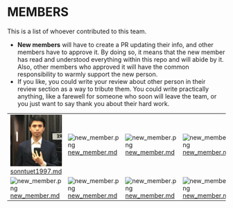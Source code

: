 # MEMBERS

This is a list of whoever contributed to this team.

- **New members** will
  have to create a PR updating their info, and other members have to
  approve it. By doing so, it means that the new member has read and
  understood everything within this repo and will abide by it. Also, other
  members who approved it will have the common responsibility to warmly
  support the new person.
- If you like, you could write your review about other person in their review section as a way to tribute them. You
  could write practically anything, like a farewell for someone who soon will leave the team, or you just want to say
  thank you about their hard work.

|                                                                                 |                                                                         |                                                                         |                                                                         |
|:--------------------------------------------------------------------------------|:------------------------------------------------------------------------|:------------------------------------------------------------------------|:------------------------------------------------------------------------|
| ![sonntuet1997.png](images/sonntuet1997.png) [sonntuet1997.md](sonntuet1997.md) | ![new_member.png](images/new_member.png) [new_member.md](new_member.md) | ![new_member.png](images/new_member.png) [new_member.md](new_member.md) | ![new_member.png](images/new_member.png) [new_member.md](new_member.md) |
| ![new_member.png](images/new_member.png) [new_member.md](new_member.md)         | ![new_member.png](images/new_member.png) [new_member.md](new_member.md) | ![new_member.png](images/new_member.png) [new_member.md](new_member.md) | ![new_member.png](images/new_member.png) [new_member.md](new_member.md) |
